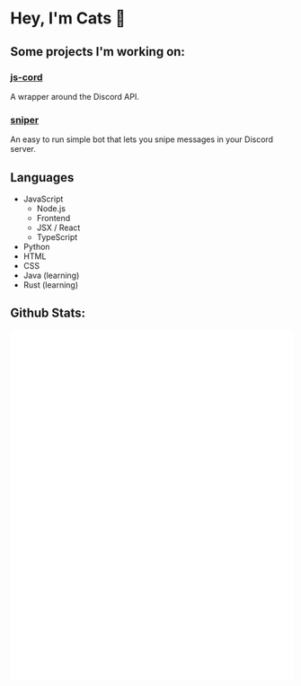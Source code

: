 # Hey, I'm Cats 👋

## Some projects I'm working on:

### [**js-cord**](https://github.com/jay3332/js-cord)
A wrapper around the Discord API.

### [**sniper**](https://github.com/DankMemer/sniper)
An easy to run simple bot that lets you snipe messages in your Discord server.

## Languages
- JavaScript
  - Node.js
  - Frontend
  - JSX / React
  - TypeScript
- Python
- HTML
- CSS
- Java (learning)
- Rust (learning)

## Github Stats:
![suspishous metrics.](./github-metrics.svg)
